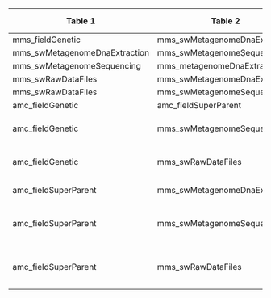 |Table 1|Table 2|Join by field Table 1|Join by field Table 2|
|---------------------|---------------------|-------------------------|--------------------|
mms_fieldGenetic|mms_swMetagenomeDnaExtraction|metagenomicsSampleID|genomicsSampleID
mms_swMetagenomeDnaExtraction|mms_swMetagenomeSequencing|dnaSampleID|dnaSampleID
mms_swMetagenomeSequencing|mms_metagenomeDnaExtraction|dnaSampleID|dnaSampleID
mms_swRawDataFiles|mms_swMetagenomeDnaExtraction|dnaSampleID|dnaSampleID
mms_swRawDataFiles|mms_swMetagenomeSequencing|dnaSampleID|dnaSampleID
amc_fieldGenetic|amc_fieldSuperParent|parentSampleID|parentSampleID
amc_fieldGenetic|mms_swMetagenomeSequencing|Requires intermediate table: join via mms_swMetagenomeDnaExtraction table|
amc_fieldGenetic|mms_swRawDataFiles|Requires intermediate table: join via mms_swMetagenomeDnaExtraction table|
amc_fieldSuperParent|mms_swMetagenomeDnaExtraction|Requires intermediate table: join via mms_fieldGenetic table|
amc_fieldSuperParent|mms_swMetagenomeSequencing|Requires intermediate table: join via mms\_fieldGenetic and mms\_swMetagenomeDnaExtraction tables|
amc_fieldSuperParent|mms_swRawDataFiles|Requires intermediate table: join via mms\_fieldGenetic and mms\_swMetagenomeDnaExtraction tables|
